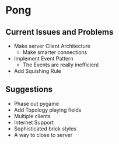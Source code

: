 # Pong

## Current Issues and Problems
- Make server Client Architecture
    - Make smarter connections
- Implement Event Pattern
    - The Events are really inefficient
- Add Squishing Rule


## Suggestions
- Phase out pygame
- Add Topology playing fields
- Multiple clients
- Internet Support
- Sophisticated brick styles
- A way to close to server